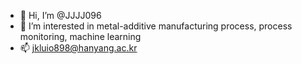 - 👋 Hi, I’m @JJJJ096
- 👀 I’m interested in metal-additive manufacturing process, process monitoring, machine learning
- 📫 jkluio898@hanyang.ac.kr

<!---
JJJJ096/JJJJ096 is a ✨ special ✨ repository because its `README.md` (this file) appears on your GitHub profile.
You can click the Preview link to take a look at your changes.
--->
